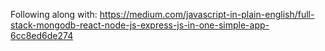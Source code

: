 Following along with:
https://medium.com/javascript-in-plain-english/full-stack-mongodb-react-node-js-express-js-in-one-simple-app-6cc8ed6de274